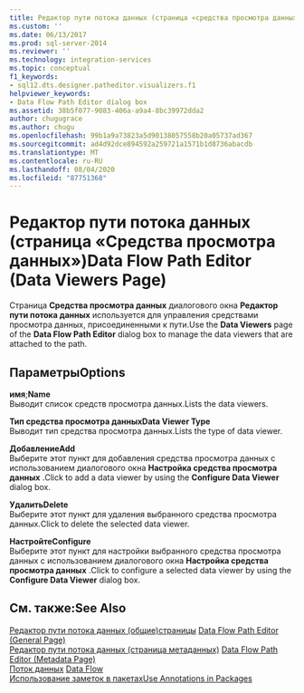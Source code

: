 ```yaml
---
title: Редактор пути потока данных (страница «средства просмотра данных») | Документация Майкрософт
ms.custom: ''
ms.date: 06/13/2017
ms.prod: sql-server-2014
ms.reviewer: ''
ms.technology: integration-services
ms.topic: conceptual
f1_keywords:
- sql12.dts.designer.patheditor.visualizers.f1
helpviewer_keywords:
- Data Flow Path Editor dialog box
ms.assetid: 38b5f077-9083-406a-a9a4-8bc39972dda2
author: chugugrace
ms.author: chugu
ms.openlocfilehash: 99b1a9a73823a5d90138057558b20a05737ad367
ms.sourcegitcommit: ad4d92dce894592a259721a1571b1d8736abacdb
ms.translationtype: MT
ms.contentlocale: ru-RU
ms.lasthandoff: 08/04/2020
ms.locfileid: "87751368"
---
```

# <a name="data-flow-path-editor-data-viewers-page"></a><span data-ttu-id="5d702-102">Редактор пути потока данных (страница «Средства просмотра данных»)</span><span class="sxs-lookup"><span data-stu-id="5d702-102">Data Flow Path Editor (Data Viewers Page)</span></span>
  <span data-ttu-id="5d702-103">Страница **Средства просмотра данных** диалогового окна **Редактор пути потока данных** используется для управления средствами просмотра данных, присоединенными к пути.</span><span class="sxs-lookup"><span data-stu-id="5d702-103">Use the **Data Viewers** page of the **Data Flow Path Editor** dialog box to manage the data viewers that are attached to the path.</span></span>  
  
## <a name="options"></a><span data-ttu-id="5d702-104">Параметры</span><span class="sxs-lookup"><span data-stu-id="5d702-104">Options</span></span>  
 <span data-ttu-id="5d702-105">**имя**;</span><span class="sxs-lookup"><span data-stu-id="5d702-105">**Name**</span></span>  
 <span data-ttu-id="5d702-106">Выводит список средств просмотра данных.</span><span class="sxs-lookup"><span data-stu-id="5d702-106">Lists the data viewers.</span></span>  
  
 <span data-ttu-id="5d702-107">**Тип средства просмотра данных**</span><span class="sxs-lookup"><span data-stu-id="5d702-107">**Data Viewer Type**</span></span>  
 <span data-ttu-id="5d702-108">Выводит тип средства просмотра данных.</span><span class="sxs-lookup"><span data-stu-id="5d702-108">Lists the type of data viewer.</span></span>  
  
 <span data-ttu-id="5d702-109">**Добавление**</span><span class="sxs-lookup"><span data-stu-id="5d702-109">**Add**</span></span>  
 <span data-ttu-id="5d702-110">Выберите этот пункт для добавления средства просмотра данных с использованием диалогового окна **Настройка средства просмотра данных** .</span><span class="sxs-lookup"><span data-stu-id="5d702-110">Click to add a data viewer by using the **Configure Data Viewer** dialog box.</span></span>  
  
 <span data-ttu-id="5d702-111">**Удалить**</span><span class="sxs-lookup"><span data-stu-id="5d702-111">**Delete**</span></span>  
 <span data-ttu-id="5d702-112">Выберите этот пункт для удаления выбранного средства просмотра данных.</span><span class="sxs-lookup"><span data-stu-id="5d702-112">Click to delete the selected data viewer.</span></span>  
  
 <span data-ttu-id="5d702-113">**Настройте**</span><span class="sxs-lookup"><span data-stu-id="5d702-113">**Configure**</span></span>  
 <span data-ttu-id="5d702-114">Выберите этот пункт для настройки выбранного средства просмотра данных с использованием диалогового окна **Настройка средства просмотра данных** .</span><span class="sxs-lookup"><span data-stu-id="5d702-114">Click to configure a selected data viewer by using the **Configure Data Viewer** dialog box.</span></span>  
  
## <a name="see-also"></a><span data-ttu-id="5d702-115">См. также:</span><span class="sxs-lookup"><span data-stu-id="5d702-115">See Also</span></span>  
 <span data-ttu-id="5d702-116">[Редактор пути потока данных &#40;общие&#41;страницы](general-page-of-integration-services-designers-options.md) </span><span class="sxs-lookup"><span data-stu-id="5d702-116">[Data Flow Path Editor &#40;General Page&#41;](general-page-of-integration-services-designers-options.md) </span></span>  
 <span data-ttu-id="5d702-117">[Редактор пути потока данных &#40;страница метаданных&#41;](../../2014/integration-services/data-flow-path-editor-metadata-page.md) </span><span class="sxs-lookup"><span data-stu-id="5d702-117">[Data Flow Path Editor &#40;Metadata Page&#41;](../../2014/integration-services/data-flow-path-editor-metadata-page.md) </span></span>  
 <span data-ttu-id="5d702-118">[Поток данных](data-flow/data-flow.md) </span><span class="sxs-lookup"><span data-stu-id="5d702-118">[Data Flow](data-flow/data-flow.md) </span></span>  
 [<span data-ttu-id="5d702-119">Использование заметок в пакетах</span><span class="sxs-lookup"><span data-stu-id="5d702-119">Use Annotations in Packages</span></span>](use-annotations-in-packages.md)  
  
  

